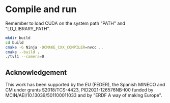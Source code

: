 # Compile and run
Remember to load CUDA on the system path "PATH" and "LD_LIBRARY_PATH".

```bash
mkdir build
cd build
cmake -G Ninja -DCMAKE_CXX_COMPILER=nvcc ..
cmake --build .
./tvl1 --camera=0
```

## Acknowledgement
This work has been supported by the EU (FEDER), the Spanish MINECO and CM under grants S2018/TCS-4423, PID2021-126576NB-I00 funded by MCIN/AEI/10.13039/501100011033 and by "ERDF A way of making Europe".